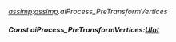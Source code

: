 _[assimp](../../modules/assimp/assimp-module.md):[assimp](../../modules/assimp/assimp-module.md).aiProcess\_PreTransformVertices_
##### Const aiProcess\_PreTransformVertices:[UInt](../../modules/wonkey/wonkey-types-uint.md)
